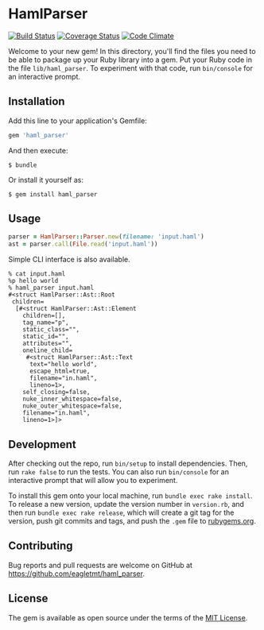 # HamlParser
[![Build Status](https://travis-ci.org/eagletmt/haml_parser.svg?branch=master)](https://travis-ci.org/eagletmt/haml_parser)
[![Coverage Status](https://coveralls.io/repos/eagletmt/haml_parser/badge.svg?branch=master&service=github)](https://coveralls.io/github/eagletmt/haml_parser?branch=master)
[![Code Climate](https://codeclimate.com/github/eagletmt/haml_parser/badges/gpa.svg)](https://codeclimate.com/github/eagletmt/haml_parser)

Welcome to your new gem! In this directory, you'll find the files you need to be able to package up your Ruby library into a gem. Put your Ruby code in the file `lib/haml_parser`. To experiment with that code, run `bin/console` for an interactive prompt.

## Installation

Add this line to your application's Gemfile:

```ruby
gem 'haml_parser'
```

And then execute:

    $ bundle

Or install it yourself as:

    $ gem install haml_parser

## Usage

```ruby
parser = HamlParser::Parser.new(filename: 'input.haml')
ast = parser.call(File.read('input.haml'))
```

Simple CLI interface is also available.

```
% cat input.haml
%p hello world
% haml_parser input.haml
#<struct HamlParser::Ast::Root
 children=
  [#<struct HamlParser::Ast::Element
    children=[],
    tag_name="p",
    static_class="",
    static_id="",
    attributes="",
    oneline_child=
     #<struct HamlParser::Ast::Text
      text="hello world",
      escape_html=true,
      filename="in.haml",
      lineno=1>,
    self_closing=false,
    nuke_inner_whitespace=false,
    nuke_outer_whitespace=false,
    filename="in.haml",
    lineno=1>]>
```

## Development

After checking out the repo, run `bin/setup` to install dependencies. Then, run `rake false` to run the tests. You can also run `bin/console` for an interactive prompt that will allow you to experiment.

To install this gem onto your local machine, run `bundle exec rake install`. To release a new version, update the version number in `version.rb`, and then run `bundle exec rake release`, which will create a git tag for the version, push git commits and tags, and push the `.gem` file to [rubygems.org](https://rubygems.org).

## Contributing

Bug reports and pull requests are welcome on GitHub at https://github.com/eagletmt/haml_parser.


## License

The gem is available as open source under the terms of the [MIT License](http://opensource.org/licenses/MIT).

